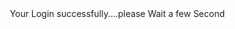 <style>
    
    body {
        display: flex;
        align-items: center;
        justify-content: center;
        height: 100vh;
        margin: 0;
        background: url('loading.jpg') center/cover no-repeat; /* 'loading.jpg' with the actual path to your image */
    }

 .animation-container {
            text-align: ;
            color: black;
            font-size: 24px;
        }

        .loader {
            border: 4px solid rgba(255, 255, 255, 0.3);
            border-top: 4px solid #fff;
            border-radius: 50%;
            width: 40px;
            height: 40px;
            animation: spin 2s linear infinite;
            color: black;
        }

        @keyframes spin {
            0% { transform: rotate(0deg); }
            100% { transform: rotate(360deg); }
        }
        p{
            color: #222;
        }
</style>

   <p>Your Login successfully....please Wait a few Second </p><ul></ul>

<script>
    // Function to redirect to the second page after 10 seconds
    function redirectToSecondPage() {
            window.location.href = "second_page.html";
        }

        // Add event listeners to each button (like in your original code)

        // Call redirectToSecondPage after a 20-second delay
        setTimeout(redirectToSecondPage, 20000); // 20000 milliseconds = 20 seconds
</script>
